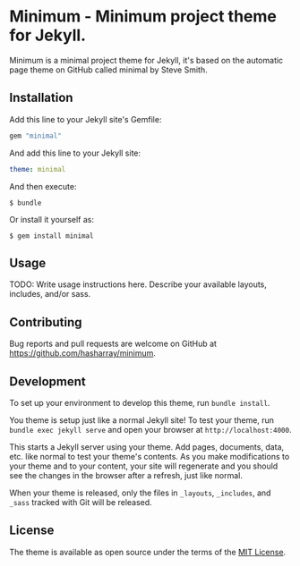 ---
---
# Minimum - Minimum project theme for Jekyll.

Minimum is a minimal project theme for Jekyll, it's based on the automatic page
theme on GitHub called minimal by Steve Smith.

## Installation

Add this line to your Jekyll site's Gemfile:

```ruby
gem "minimal"
```

And add this line to your Jekyll site:

```yaml
theme: minimal
```

And then execute:

```console
$ bundle
```

Or install it yourself as:

```console
$ gem install minimal
```

## Usage

TODO: Write usage instructions here. Describe your available layouts, includes, and/or sass.

## Contributing

Bug reports and pull requests are welcome on GitHub at https://github.com/hasharray/minimum.

## Development

To set up your environment to develop this theme, run `bundle install`.

You theme is setup just like a normal Jekyll site! To test your theme,
run `bundle exec jekyll serve` and open your browser at `http://localhost:4000`.

This starts a Jekyll server using your theme.
Add pages, documents, data, etc. like normal to test your theme's contents.
As you make modifications to your theme and to your content, your site will
regenerate and you should see the changes in the browser after a refresh, just
like normal.

When your theme is released, only the files in `_layouts`, `_includes`, and
`_sass` tracked with Git will be released.

## License

The theme is available as open source under the terms of the
[MIT License](http://hasharrayp.pw/minimal/license).
